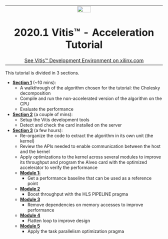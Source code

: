 <table width="100%">
 <tr width="100%">
    <td align="center"><img src="https://www.xilinx.com/content/dam/xilinx/imgs/press/media-kits/corporate/xilinx-logo.png" width="30%"/><h1>2020.1 Vitis™ - Acceleration Tutorial</h1>
    <a href="https://www.xilinx.com/products/design-tools/vitis.html">See Vitis™ Development Environment on xilinx.com</a>
    </td>
 </tr>
</table>

This tutorial is divided in 3 sections.
* [**Section 1**](./Section_1-Workflows) (~10 mins):
  + A walkthrough of the algorithm chosen for the tutorial: the Cholesky decomposition 
  + Compile and run the non-accelerated version of the algorithm on the CPU
  + Evaluate the performance
* [**Section 2**](./Section_2-System_Setup) (a couple of mins):
  + Setup the Vitis development tools
  + Detect and check the card installed on the server 
* [**Section 3**](./Section_3-Algorithm_Acceleration) (a few hours):
  + Re-organize the code to extract the algorithm in its own unit (the kernel)
  + Review the APIs needed to enable communication between the host and the kernel
  + Apply optimizations to the kernel across several modules to improve its throughput and program the Alveo card with the optimized accelerator to verify the performance
  + [**Module 1:**](./docs/module1_baseline)
    * Get a performance baseline that can be used as a reference point
  + [**Module 2**](./docs/module2_pipeline)
    * Boost throughput with the HLS PIPELINE pragma
  + [**Module 3**](.docs/module3_dependency_removal)
    * Remove dependencies on memory accesses to improve performance
  + [**Module 4**](.docs/module4_flatten_loop)
    * Flatten loop to improve design
  + [**Module 5**](./docs/module5_dataflow)
    * Apply the task parallelism optimization pragma
